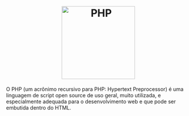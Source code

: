 <h1 align="center">
    <img alt="PHP" title="PHP" src="https://github.com/IamThiagoff/Php_inicio/blob/master/src/php.png" width="200px" />
</h1>


O PHP (um acrônimo recursivo para PHP: Hypertext Preprocessor) é uma linguagem de script open source de uso geral, muito utilizada, e especialmente adequada para o desenvolvimento web e que pode ser embutida dentro do HTML.
